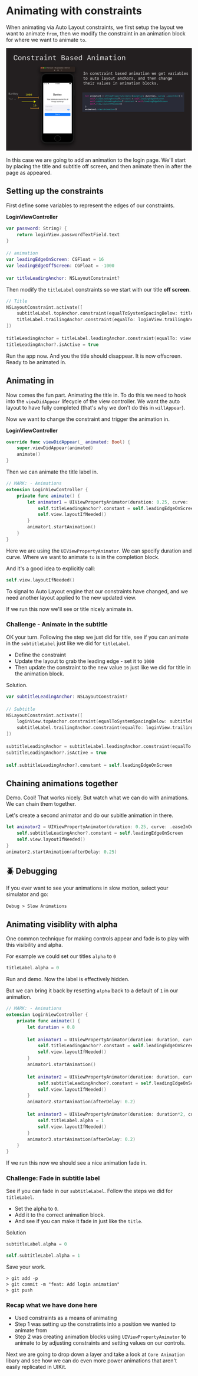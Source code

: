 # Animating with constraints

When animating via Auto Layout constraints, we first setup the layout we want to animate `from`, then we modify the constraint in an animation block for where we want to animate `to`.

![](images/0.png)

In this case we are going to add an animation to the login page. We'll start by placing the title and subtitle off screen, and then animate then in after the page as appeared.

## Setting up the constraints

First define some variables to represent the edges of our constraints.

**LoginViewController**

```swift
var password: String? {
    return loginView.passwordTextField.text
}

// animation
var leadingEdgeOnScreen: CGFloat = 16
var leadingEdgeOffScreen: CGFloat = -1000

var titleLeadingAnchor: NSLayoutConstraint?
```

Then modify the `titleLabel` constraints so we start with our title **off screen**.

```swift
// Title
NSLayoutConstraint.activate([
    subtitleLabel.topAnchor.constraint(equalToSystemSpacingBelow: titleLabel.bottomAnchor, multiplier: 3),
    titleLabel.trailingAnchor.constraint(equalTo: loginView.trailingAnchor)
])
    
titleLeadingAnchor = titleLabel.leadingAnchor.constraint(equalTo: view.leadingAnchor, constant: leadingEdgeOffScreen)
titleLeadingAnchor?.isActive = true
```

Run the app now. And you the title should disappear. It is now offscreen. Ready to be animated in.

## Animating in

Now comes the fun part. Animating the title in. To do this we need to hook into the `viewDidAppear` lifecycle of the view controller. We want the auto layout to have fully completed (that's why we don't do this in `willAppear`). 

Now we want to change the constraint and trigger the animation in.

**LoginViewController**

```swift
override func viewDidAppear(_ animated: Bool) {
    super.viewDidAppear(animated)
    animate()
}
```

Then we can animate the title label in.

```swift
// MARK: - Animations
extension LoginViewController {
    private func animate() {
        let animator1 = UIViewPropertyAnimator(duration: 0.25, curve: .easeInOut) {
            self.titleLeadingAnchor?.constant = self.leadingEdgeOnScreen
            self.view.layoutIfNeeded()
        }
        animator1.startAnimation()
    }
}
```

Here we are using the `UIViewPropertyAnimator`. We can specify duration and curve. Where we want to animate `to` is in the completion block.

And it's a good idea to explicitly call:

```swift
self.view.layoutIfNeeded()
```

To signal to Auto Layout engine that our constraints have changed, and we need another layout applied to the new updated view.

If we run this now we'll see or title nicely animate in.

### Challenge - Animate in the subtitle

OK your turn. Following the step we just did for title, see if you can animate in the `subtitleLabel` just like we did for `titleLabel`.

- Define the constraint
- Update the layout to grab the leading edge - set it to `1000`
- Then update the constraint to the new value `16` just like we did for title in the animation block.

Solution.

```swift
var subtitleLeadingAnchor: NSLayoutConstraint?

// Subtitle
NSLayoutConstraint.activate([
    loginView.topAnchor.constraint(equalToSystemSpacingBelow: subtitleLabel.bottomAnchor, multiplier: 3),
    subtitleLabel.trailingAnchor.constraint(equalTo: loginView.trailingAnchor)
])
    
subtitleLeadingAnchor = subtitleLabel.leadingAnchor.constraint(equalTo: view.leadingAnchor, constant: leadingEdgeOffScreen)
subtitleLeadingAnchor?.isActive = true

self.subtitleLeadingAnchor?.constant = self.leadingEdgeOnScreen
```


## Chaining animations together

Demo. Cool! That works nicely. But watch what we can do with animations. We can chain them together.

Let's create a second animator and do our subitle animation in there.

```swift
let animator2 = UIViewPropertyAnimator(duration: 0.25, curve: .easeInOut) {
    self.subtitleLeadingAnchor?.constant = self.leadingEdgeOnScreen
    self.view.layoutIfNeeded()
}
animator2.startAnimation(afterDelay: 0.25)
```


## 🪲 Debugging

If you ever want to see your animations in slow motion, select your simulator and go:

`Debug > Slow Animations`

## Animating visiblity with alpha

One common technique for making controls appear and fade is to play with this visibility and alpha.

For example we could set our titles `alpha` to `0`

```swift
titleLabel.alpha = 0
```

Run and demo. Now the label is effectively hidden.

But we can bring it back by resetting `alpha` back to a default of `1` in our animation.

```swift
// MARK: - Animations
extension LoginViewController {
    private func animate() {
        let duration = 0.8
        
        let animator1 = UIViewPropertyAnimator(duration: duration, curve: .easeInOut) {
            self.titleLeadingAnchor?.constant = self.leadingEdgeOnScreen
            self.view.layoutIfNeeded()
        }
        animator1.startAnimation()
        
        let animator2 = UIViewPropertyAnimator(duration: duration, curve: .easeInOut) {
            self.subtitleLeadingAnchor?.constant = self.leadingEdgeOnScreen
            self.view.layoutIfNeeded()
        }
        animator2.startAnimation(afterDelay: 0.2)
        
        let animator3 = UIViewPropertyAnimator(duration: duration*2, curve: .easeInOut) {
            self.titleLabel.alpha = 1
            self.view.layoutIfNeeded()
        }
        animator3.startAnimation(afterDelay: 0.2)
    }
}
```

If we run this now we should see a nice animation fade in.


### Challenge: Fade in subtitle label

See if you can fade in our `subtitleLabel`. Follow the steps we did for `titleLabel`.

- Set the alpha to `0`.
- Add it to the correct animation block.
- And see if you can make it fade in just like the `title`.

Solution

```swift
subtitleLabel.alpha = 0
```

```swift
self.subtitleLabel.alpha = 1
```

Save your work.

```
> git add -p
> git commit -m "feat: Add login animation"
> git push
```

### Recap what we have done here

- Used constraints as a means of animating
- Step 1 was setting up the constratints into a position we wanted to animate from
- Step 2 was creating animation blocks using `UIViewPropertyAnimator` to animate to by adjusting constraints and setting values on our controls.

Next we are going to drop down a layer and take a look at `Core Animation` libary and see how we can do even more power animations that aren't easily replicated in UIKit.


